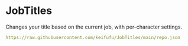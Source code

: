 # JobTitles

Changes your title based on the current job, with per-character settings.

```yml
https://raw.githubusercontent.com/keifufu/JobTitles/main/repo.json
```
